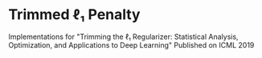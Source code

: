 # Trimmed ℓ₁ Penalty
Implementations for "Trimming the ℓ₁ Regularizer: Statistical Analysis, Optimization, and Applications to Deep Learning" Published on ICML 2019
